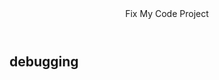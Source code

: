 <header>Fix My Code Project</header>

<title>fixing errors in codes in python - ruby - javascript</title>

## debugging
